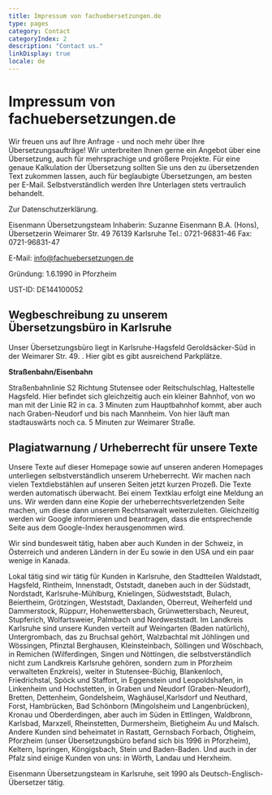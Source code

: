 ```yaml
---
title: Impressum von fachuebersetzungen.de
type: pages
category: Contact
categoryIndex: 2
description: "Contact us."
linkDisplay: true
locale: de
--- 
```


# Impressum von fachuebersetzungen.de

Wir freuen uns auf Ihre Anfrage - und noch mehr über Ihre Übersetzungsaufträge! Wir unterbreiten Ihnen gerne ein Angebot über eine Übersetzung, auch für mehrsprachige und größere Projekte. Für eine genaue Kalkulation der Übersetzung sollten Sie uns den zu übersetzenden Text zukommen lassen, auch für beglaubigte Übersetzungen, am besten per E-Mail. Selbstverständlich werden Ihre Unterlagen stets vertraulich behandelt.

Zur Datenschutzerklärung.

 
Eisenmann Übersetzungsteam
Inhaberin: Suzanne Eisenmann B.A. (Hons), Übersetzerin
Weimarer Str. 49
76139 Karlsruhe
Tel.: 0721-96831-46
Fax: 0721-96831-47

E-Mail: info@fachuebersetzungen.de

Gründung: 1.6.1990 in Pforzheim

UST-ID: DE144100052

## Wegbeschreibung zu unserem Übersetzungsbüro in Karlsruhe
Unser  Übersetzungsbüro liegt in Karlsruhe-Hagsfeld Geroldsäcker-Süd in der Weimarer Str. 49. . Hier gibt es gibt ausreichend Parkplätze.

**Straßenbahn/Eisenbahn**

Straßenbahnlinie S2 Richtung Stutensee oder Reitschulschlag, Haltestelle Hagsfeld. Hier befindet sich gleichzeitig auch  ein kleiner Bahnhof, von wo man mit der Linie R2 in ca. 3 Minuten zum Hauptbahnhof kommt, aber auch nach Graben-Neudorf und bis nach Mannheim. 
Von hier läuft man stadtauswärts noch ca. 5 Minuten zur Weimarer Straße.

## Plagiatwarnung / Urheberrecht für unsere Texte
Unsere Texte auf dieser Homepage sowie auf unseren anderen Homepages unterliegen selbstverständlich unserem Urheberrecht.  Wir machen nach vielen Textdiebstählen auf unseren Seiten jetzt kurzen Prozeß. Die Texte werden automatisch überwacht. Bei einem Textklau erfolgt eine Meldung an uns. Wir werden dann eine Kopie der urheberrechtsverletzenden Seite machen, um diese dann unserem Rechtsanwalt weiterzuleiten. Gleichzeitig werden wir Google informieren und beantragen, dass die entsprechende Seite aus dem Google-Index herausgenommen wird.

Wir sind bundesweit tätig, haben aber auch Kunden in der Schweiz, in Österreich und anderen Ländern in der Eu sowie in den USA und ein paar wenige in Kanada.

Lokal tätig sind wir tätig für Kunden in Karlsruhe, den Stadtteilen Waldstadt, Hagsfeld, Rintheim, Innenstadt, Oststadt, daneben auch in der Südstadt, Nordstadt, Karlsruhe-Mühlburg, Knielingen, Südweststadt, Bulach, Beiertheim, Grötzingen, Weststadt, Daxlanden, Oberreut, Weiherfeld und Dammerstock, Rüppurr, Hohenwettersbach, Grünwettersbach, Neureut, Stupferich, Wolfartsweier, Palmbach und Nordweststadt. Im Landkreis Karlsruhe sind unsere Kunden verteilt auf Weingarten (Baden natürlich), Untergrombach, das zu Bruchsal gehört, Walzbachtal mit Jöhlingen und Wössingen, Pfinztal Berghausen, Kleinsteinbach, Söllingen und Wöschbach, in Remichen (Wilferdingen, Singen und Nöttingen, die selbstverständlich nicht zum Landkreis Karlsruhe gehören, sondern zum in Pforzheim verwalteten Enzkreis), weiter in Stutensee-Büchig, Blankenloch, Friedrichstal, Spöck und Staffort, in Eggenstein und Leopoldshafen, in Linkenheim und Hochstetten, in Graben und Neudorf (Graben-Neudorf), Bretten, Dettenheim, Gondelsheim, Waghäusel,Karlsdorf und Neuthard, Forst, Hambrücken, Bad Schönborn (Mingolsheim und Langenbrücken), Kronau und Oberderdingen, aber auch im Süden in Ettlingen, Waldbronn,  Karlsbad, Marxzell, Rheinstetten, Durmersheim, Bietigheim Au und Malsch. Andere Kunden sind beheimatet in Rastatt, Gernsbach Forbach, Ötigheim, Pforzheim (unser Übersetzungsbüro befand sich bis 1996 in Pforzheim), Keltern, Ispringen, Köngigsbach, Stein und Baden-Baden. Und auch in der Pfalz sind einige Kunden von uns: in Wörth, Landau und Herxheim.

Eisenmann Übersetzungsteam in Karlsruhe, seit 1990 als Deutsch-Englisch-Übersetzer tätig.

